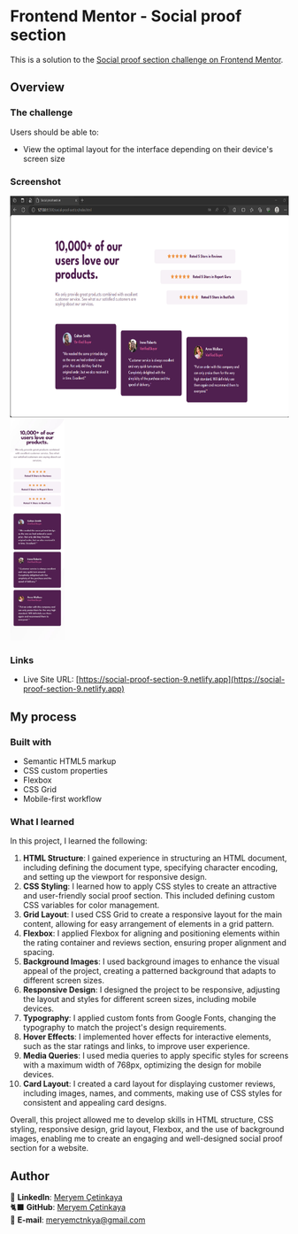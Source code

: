 # Frontend Mentor - Social proof section

This is a solution to the [Social proof section challenge on Frontend Mentor](https://www.frontendmentor.io/challenges/social-proof-section-6e0qTv_bA).

## Overview

### The challenge

Users should be able to:

- View the optimal layout for the interface depending on their device's screen size

### Screenshot

<div class="resim-container">
  <img src="assets/screenshot.png" alt="Social proof section screenshot" height= "400" >
  <img src="design/mobile-design.jpg" alt="Social proof section mobile" height= "400">
</div>

### Links

- Live Site URL: [https://social-proof-section-9.netlify.app](https://social-proof-section-9.netlify.app)

## My process

### Built with

- Semantic HTML5 markup
- CSS custom properties
- Flexbox
- CSS Grid
- Mobile-first workflow

### What I learned

In this project, I learned the following:

1. **HTML Structure**: I gained experience in structuring an HTML document, including defining the document type, specifying character encoding, and setting up the viewport for responsive design.
2. **CSS Styling**: I learned how to apply CSS styles to create an attractive and user-friendly social proof section. This included defining custom CSS variables for color management.
3. **Grid Layout**: I used CSS Grid to create a responsive layout for the main content, allowing for easy arrangement of elements in a grid pattern.
4. **Flexbox**: I applied Flexbox for aligning and positioning elements within the rating container and reviews section, ensuring proper alignment and spacing.
5. **Background Images**: I used background images to enhance the visual appeal of the project, creating a patterned background that adapts to different screen sizes.
6. **Responsive Design**: I designed the project to be responsive, adjusting the layout and styles for different screen sizes, including mobile devices.
7. **Typography**: I applied custom fonts from Google Fonts, changing the typography to match the project's design requirements.
8. **Hover Effects**: I implemented hover effects for interactive elements, such as the star ratings and links, to improve user experience.
9. **Media Queries**: I used media queries to apply specific styles for screens with a maximum width of 768px, optimizing the design for mobile devices.
10. **Card Layout**: I created a card layout for displaying customer reviews, including images, names, and comments, making use of CSS styles for consistent and appealing card designs.

Overall, this project allowed me to develop skills in HTML structure, CSS styling, responsive design, grid layout, Flexbox, and the use of background images, enabling me to create an engaging and well-designed social proof section for a website.

## Author

💼 **LinkedIn**: <a title="Meryem Çetinkaya | LinkedIn" href="https://www.linkedin.com/in/meryem-cetinkaya/" target="_blank">Meryem Çetinkaya</a><br/>
🐈‍⬛ **GitHub**: <a title="Meryem Çetinkaya | GitHub" href="https://github.com/meryemctnky" target="_blank">Meryem Çetinkaya</a><br/>
📩 **E-mail**: <a title="meryemctnkya@gmail.com" href="mailto:meryemctnkya@gmail.com" target="_blank">meryemctnkya@gmail.com</a><br/><br/>
